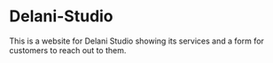 # Delani-Studio
This is a website for Delani Studio showing its services and a form for customers to reach out to them. 
